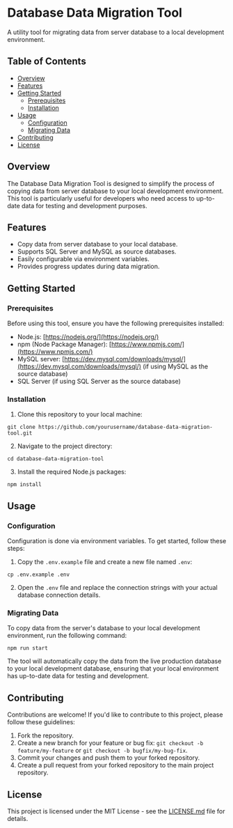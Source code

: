 # Database Data Migration Tool

A utility tool for migrating data from server database to a local development environment.

## Table of Contents

- [Overview](#overview)
- [Features](#features)
- [Getting Started](#getting-started)
    - [Prerequisites](#prerequisites)
    - [Installation](#installation)
- [Usage](#usage)
    - [Configuration](#configuration)
    - [Migrating Data](#migrating-data)
- [Contributing](#contributing)
- [License](#license)

## Overview

The Database Data Migration Tool is designed to simplify the process of copying data from server database to your local development environment. This tool is particularly useful for developers who need access to up-to-date data for testing and development purposes.

## Features

- Copy data from server database to your local database.
- Supports SQL Server and MySQL as source databases.
- Easily configurable via environment variables.
- Provides progress updates during data migration.

## Getting Started

### Prerequisites

Before using this tool, ensure you have the following prerequisites installed:

- Node.js: [https://nodejs.org/](https://nodejs.org/)
- npm (Node Package Manager): [https://www.npmjs.com/](https://www.npmjs.com/)
- MySQL server: [https://dev.mysql.com/downloads/mysql/](https://dev.mysql.com/downloads/mysql/) (if using MySQL as the source database)
- SQL Server (if using SQL Server as the source database)

### Installation

1. Clone this repository to your local machine:
```
git clone https://github.com/yourusername/database-data-migration-tool.git
```

2. Navigate to the project directory:
```
cd database-data-migration-tool
```

3. Install the required Node.js packages:
```
npm install
```

## Usage

### Configuration

Configuration is done via environment variables. To get started, follow these steps:

1. Copy the `.env.example` file and create a new file named `.env`:
```
cp .env.example .env
```

2. Open the `.env` file and replace the connection strings with your actual database connection details.

### Migrating Data

To copy data from the server's database to your local development environment, run the following command:
```
npm run start
```

The tool will automatically copy the data from the live production database to your local development database, ensuring that your local environment has up-to-date data for testing and development.

## Contributing

Contributions are welcome! If you'd like to contribute to this project, please follow these guidelines:

1. Fork the repository.
2. Create a new branch for your feature or bug fix: `git checkout -b feature/my-feature` or `git checkout -b bugfix/my-bug-fix`.
3. Commit your changes and push them to your forked repository.
4. Create a pull request from your forked repository to the main project repository.

## License

This project is licensed under the MIT License - see the [LICENSE.md](LICENSE.md) file for details.